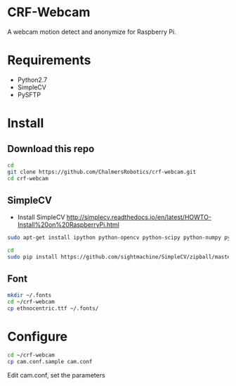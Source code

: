 # CRF-Webcam
A webcam motion detect and anonymize for Raspberry Pi.

# Requirements
* Python2.7
* SimpleCV
* PySFTP


# Install
## Download this repo
```bash
cd
git clone https://github.com/ChalmersRobotics/crf-webcam.git
cd crf-webcam
```

## SimpleCV
* Install SimpleCV http://simplecv.readthedocs.io/en/latest/HOWTO-Install%20on%20RaspberryPi.html
```bash
sudo apt-get install ipython python-opencv python-scipy python-numpy python-setuptools python-pip
```

```bash
cd
sudo pip install https://github.com/sightmachine/SimpleCV/zipball/master
```

## Font
```bash
mkdir ~/.fonts
cd ~/crf-webcam
cp ethnocentric.ttf ~/.fonts/
```


# Configure
```bash
cd ~/crf-webcam
cp cam.conf.sample cam.conf
```
Edit cam.conf, set the parameters

